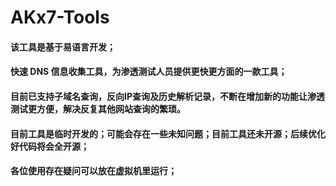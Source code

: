 # AKx7-Tools



#### **该工具是基于易语言开发；**

#### **快速 DNS 信息收集工具，为渗透测试人员提供更快更方面的一款工具；**

#### **目前已支持子域名查询，反向IP查询及历史解析记录，不断在增加新的功能让渗透测试更方便，解决反复其他网站查询的繁琐。**

#### **目前工具是临时开发的；可能会存在一些未知问题；目前工具还未开源；后续优化好代码将会全开源；**

#### **各位使用存在疑问可以放在虚拟机里运行；**
